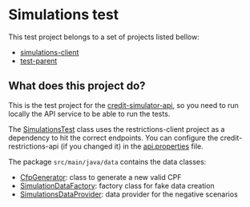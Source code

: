 # Simulations test
This test project belongs to a set of projects listed bellow:

* [simulations-client](https://github.com/eliasnogueira/simulations-client)
* [test-parent](https://github.com/eliasnogueira/test-parent)

## What does this project do?
This is the test project for the [credit-simulator-api](https://github.com/eliasnogueira/credit-simulator-api), so you need to run locally the API service to be able to run the tests.

The [SimulationsTest](https://github.com/eliasnogueira/simulations-test/blob/master/src/test/java/simulations/SimulationsTest.java) 
class uses the restrictions-client project as a dependency to hit the correct endpoints.
You can configure the credit-restrictions-api (if you changed it) in the [api.properties](https://github.com/eliasnogueira/simulations-test/blob/master/src/test/resources/api.properties) file.

The package `src/main/java/data` contains the data classes:
* [CfpGenerator](https://github.com/eliasnogueira/simulations-test/blob/master/src/main/java/data/CpfGenerator.java): class to generate a new valid CPF
* [SimulationDataFactory](https://github.com/eliasnogueira/simulations-test/blob/master/src/main/java/data/SimulationDataFactory.java): factory class for fake data creation
* [SimulationsDataProvider](https://github.com/eliasnogueira/simulations-test/blob/master/src/main/java/data/SimulationDataProvider.java): data provider for the negative scenarios